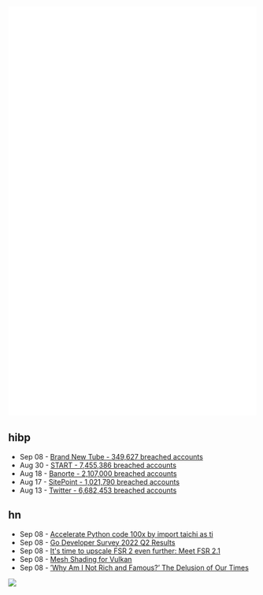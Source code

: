 ![Metrics](https://raw.githubusercontent.com/phixion/phixion/master/metrics.svg)

## hibp

<!--
for https://github.com/phixion/phixion/blob/main/.github/workflows/feeds.yml
-->
<!--START_SECTION:haveibeenpwnd-->
- Sep 08 - [Brand New Tube - 349,627 breached accounts](https://haveibeenpwned.com/PwnedWebsites#BrandNewTube)
- Aug 30 - [START - 7,455,386 breached accounts](https://haveibeenpwned.com/PwnedWebsites#Start)
- Aug 18 - [Banorte - 2,107,000 breached accounts](https://haveibeenpwned.com/PwnedWebsites#Banorte)
- Aug 17 - [SitePoint - 1,021,790 breached accounts](https://haveibeenpwned.com/PwnedWebsites#SitePoint)
- Aug 13 - [Twitter - 6,682,453 breached accounts](https://haveibeenpwned.com/PwnedWebsites#Twitter)
<!--END_SECTION:haveibeenpwnd-->

## hn

<!--
for https://github.com/phixion/phixion/blob/main/.github/workflows/feeds.yml
-->
<!--START_SECTION:hn-->
- Sep 08 - [Accelerate Python code 100x by import taichi as ti](https://docs.taichi-lang.org/blog/accelerate-python-code-100x)
- Sep 08 - [Go Developer Survey 2022 Q2 Results](https://go.dev/blog/survey2022-q2-results)
- Sep 08 - [It's time to upscale FSR 2 even further: Meet FSR 2.1](https://gpuopen.com/meet-fidelityfx-super-resolution-2-1/)
- Sep 08 - [Mesh Shading for Vulkan](https://www.khronos.org/blog/mesh-shading-for-vulkan)
- Sep 08 - [’Why Am I Not Rich and Famous?’ The Delusion of Our Times](https://dariusforoux.com/rich-and-famous/)
<!--END_SECTION:hn-->

<!--
for https://yhype.me
-->
![](https://hit.yhype.me/github/profile?user_id=13013670)
